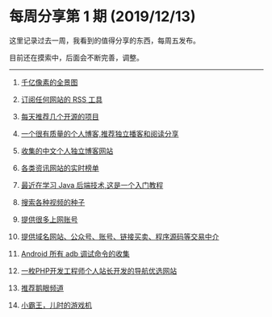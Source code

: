 # 每周分享第 1 期 (2019/12/13)

这里记录过去一周，我看到的值得分享的东西，每周五发布。

目前还在摸索中，后面会不断完善，调整。

---

1. [千亿像素的全景图](http://www.bigpixel.cn/)


2. [订阅任何网站的 RSS 工具](https://github.com/DIYgod/RSSHub)


3. [每天推荐几个开源的项目](https://github.com/guanguans/favorite-link)


4. [一个很有质量的个人博客,推荐独立播客和阅读分享](https://emmmme.com)


5. [收集的中文个人独立博客网站](https://github.com/timqian/chinese-independent-blogs)


6. [各类资讯网站的实时榜单](https://tophub.today/)


7. [最近在学习 Java 后端技术,这是一个入门教程](https://github.com/JeffLi1993/springboot-learning-example)


8. [搜索各种视频的种子](https://github.com/xiandanin/magnetW)


9. [提供很多上网账号](https://free-ss.site/)


10. [提供域名网站、公众号、账号、链接买卖、程序源码等交易中介](https://www.a5.net/)


11. [Android 所有 adb 调试命令的收集](https://github.com/mzlogin/awesome-adb)


12. [一枚PHP开发工程师个人站长开发的导航优选网站](https://nav.dreamthere.com/)


13. [推荐鹅眼频道](https://new.qq.com/ch/photo/)


14. [小霸王，儿时的游戏机](https://www.yikm.net/)
